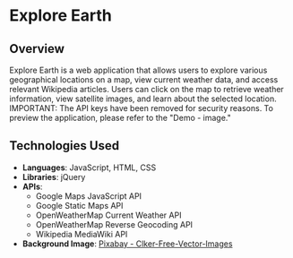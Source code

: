 # Explore Earth

## Overview
Explore Earth is a web application that allows users to explore various geographical locations on a map, view current weather data, and access relevant Wikipedia articles. Users can click on the map to retrieve weather information, view satellite images, and learn about the selected location.
IMPORTANT: The API keys have been removed for security reasons. To preview the application, please refer to the "Demo - image."

## Technologies Used
- **Languages**: JavaScript, HTML, CSS
- **Libraries**: jQuery
- **APIs**:
  - Google Maps JavaScript API
  - Google Static Maps API
  - OpenWeatherMap Current Weather API
  - OpenWeatherMap Reverse Geocoding API
  - Wikipedia MediaWiki API
- **Background Image**: [Pixabay - Clker-Free-Vector-Images](https://pixabay.com/vectors/sky-clouds-mountains-blue-34536/)
